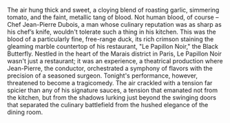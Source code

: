 The air hung thick and sweet, a cloying blend of roasting garlic, simmering tomato, and the faint, metallic tang of blood.  Not human blood, of course – Chef Jean-Pierre Dubois, a man whose culinary reputation was as sharp as his chef’s knife, wouldn't tolerate such a thing in his kitchen.  This was the blood of a particularly fine, free-range duck, its rich crimson staining the gleaming marble countertop of his restaurant, "Le Papillon Noir," the Black Butterfly.  Nestled in the heart of the Marais district in Paris, Le Papillon Noir wasn't just a restaurant; it was an experience, a theatrical production where Jean-Pierre, the conductor, orchestrated a symphony of flavors with the precision of a seasoned surgeon. Tonight's performance, however, threatened to become a tragicomedy.  The air crackled with a tension far spicier than any of his signature sauces, a tension that emanated not from the kitchen, but from the shadows lurking just beyond the swinging doors that separated the culinary battlefield from the hushed elegance of the dining room.
